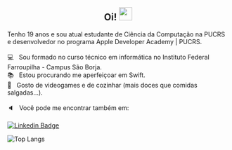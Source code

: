 <h2 align="center"> Oi! <img src="https://media.giphy.com/media/hvRJCLFzcasrR4ia7z/giphy.gif" width="30px">  </h2>

Tenho 19 anos e sou atual estudante de Ciência da Computação na PUCRS e desenvolvedor no programa Apple Developer Academy | PUCRS.
<br />
<br /> :computer: &nbsp; Sou formado no curso técnico em informática no Instituto Federal Farroupilha - Campus São Borja.
<br /> :books: &nbsp;  Estou procurando me aperfeiçoar em Swift.
<br /> 💬 &nbsp; Gosto de videogames e de cozinhar (mais doces que comidas salgadas...).
<br />
<br /> :speaker: &nbsp; Você pode me encontrar também em: 
<br />
<br /> [![Linkedin Badge](https://img.shields.io/badge/-LinkedIn-blue?style=for-the-badge&logo=Linkedin&logoColor=white&link=https://www.linkedin.com/in/joaogabrielcervo/)](https://www.linkedin.com/in/joaogabrielcervo/)

![Top Langs](https://github-readme-stats.vercel.app/api/top-langs/?username=Gabriel-Cervo&layout=compact&theme=radical)

</div>
